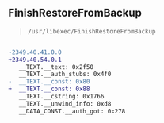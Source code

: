 ## FinishRestoreFromBackup

> `/usr/libexec/FinishRestoreFromBackup`

```diff

-2349.40.41.0.0
+2349.40.54.0.1
   __TEXT.__text: 0x2f50
   __TEXT.__auth_stubs: 0x4f0
-  __TEXT.__const: 0x80
+  __TEXT.__const: 0x88
   __TEXT.__cstring: 0x1766
   __TEXT.__unwind_info: 0xd8
   __DATA_CONST.__auth_got: 0x278

```
